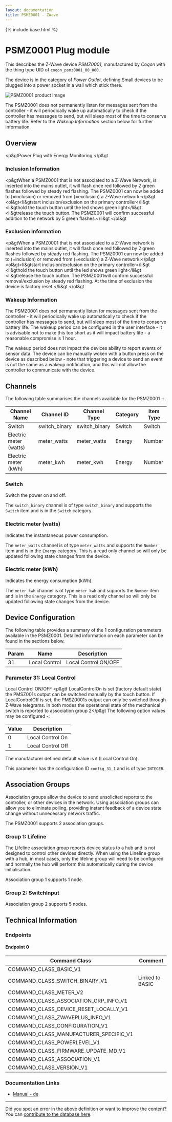 ```yaml
---
layout: documentation
title: PSMZ0001 - ZWave
---
```


{% include base.html %}

# PSMZ0001 Plug module
This describes the Z-Wave device *PSMZ0001*, manufactured by *Coqon* with the thing type UID of ```coqon_psmz0001_00_000```.

The device is in the category of *Power Outlet*, defining Small devices to be plugged into a power socket in a wall which stick there.

![PSMZ0001 product image](https://opensmarthouse.org/zwavedatabase/427/image/)


The PSMZ0001 does not permanently listen for messages sent from the controller - it will periodically wake up automatically to check if the controller has messages to send, but will sleep most of the time to conserve battery life. Refer to the *Wakeup Information* section below for further information.

## Overview

<p&gtPower Plug with Energy Monitoring,</p&gt

### Inclusion Information

<p&gtWhen a PSMZ0001 that is not associated to a Z-Wave Network, is inserted into the mains outlet, it will flash once red followed by 2 green flashes followed by steady red flashing. The PSMZ0001 can now be added to (=inclusion) or removed from (=exclusion) a Z-Wave network:</p&gt <ol&gt<li&gtstart inclusion/exclusion on the primary controller</li&gt <li&gthold the touch button until the led shows green light</li&gt <li&gtrelease the touch button. The PSMZ0001 will confirm successful addition to the network by 5 green flashes.</li&gt </ol&gt

### Exclusion Information

<p&gtWhen a PSMZ0001 that is not associated to a Z-Wave network is inserted into the mains outlet, it will flash once red followed by 2 green flashes followed by steady red flashing. The PSMZ0001 can now be added to (=inclusion) or removed from (=exclusion) a Z-Wave network:</p&gt <ol&gt<li&gtstart inclusion/exclusion on the primary controller</li&gt <li&gthold the touch button until the led shows green light</li&gt <li&gtrelease the touch button. The PSMZ0001will confirm successful removal/exclusion by steady red flashing. At the time of exclusion the device is factory reset.</li&gt </ol&gt

### Wakeup Information

The PSMZ0001 does not permanently listen for messages sent from the controller - it will periodically wake up automatically to check if the controller has messages to send, but will sleep most of the time to conserve battery life. The wakeup period can be configured in the user interface - it is advisable not to make this too short as it will impact battery life - a reasonable compromise is 1 hour.

The wakeup period does not impact the devices ability to report events or sensor data. The device can be manually woken with a button press on the device as described below - note that triggering a device to send an event is not the same as a wakeup notification, and this will not allow the controller to communicate with the device.

## Channels

The following table summarises the channels available for the PSMZ0001 -:

| Channel Name | Channel ID | Channel Type | Category | Item Type |
|--------------|------------|--------------|----------|-----------|
| Switch | switch_binary | switch_binary | Switch | Switch | 
| Electric meter (watts) | meter_watts | meter_watts | Energy | Number | 
| Electric meter (kWh) | meter_kwh | meter_kwh | Energy | Number | 

### Switch
Switch the power on and off.

The ```switch_binary``` channel is of type ```switch_binary``` and supports the ```Switch``` item and is in the ```Switch``` category.

### Electric meter (watts)
Indicates the instantaneous power consumption.

The ```meter_watts``` channel is of type ```meter_watts``` and supports the ```Number``` item and is in the ```Energy``` category. This is a read only channel so will only be updated following state changes from the device.

### Electric meter (kWh)
Indicates the energy consumption (kWh).

The ```meter_kwh``` channel is of type ```meter_kwh``` and supports the ```Number``` item and is in the ```Energy``` category. This is a read only channel so will only be updated following state changes from the device.



## Device Configuration

The following table provides a summary of the 1 configuration parameters available in the PSMZ0001.
Detailed information on each parameter can be found in the sections below.

| Param | Name  | Description |
|-------|-------|-------------|
| 31 | Local Control | Local Control ON/OFF |

### Parameter 31: Local Control

Local Control ON/OFF
<p&gtf LocalControlOn is set (factory default state) the PMSZ001s output can be switched manually by the touch button. If LocalControlOff is set, the PMSZ0001s output can only be switched through Z-Wave telegrams. In both modes the operational state of the mechanical switch is reported to association group 2</p&gt
The following option values may be configured -:

| Value  | Description |
|--------|-------------|
| 0 | Local Control On |
| 1 | Local Control Off |

The manufacturer defined default value is ```0``` (Local Control On).

This parameter has the configuration ID ```config_31_1``` and is of type ```INTEGER```.


## Association Groups

Association groups allow the device to send unsolicited reports to the controller, or other devices in the network. Using association groups can allow you to eliminate polling, providing instant feedback of a device state change without unnecessary network traffic.

The PSMZ0001 supports 2 association groups.

### Group 1: Lifeline

The Lifeline association group reports device status to a hub and is not designed to control other devices directly. When using the Lineline group with a hub, in most cases, only the lifeline group will need to be configured and normally the hub will perform this automatically during the device initialisation.

Association group 1 supports 1 node.

### Group 2: SwitchInput


Association group 2 supports 5 nodes.

## Technical Information

### Endpoints

#### Endpoint 0

| Command Class | Comment |
|---------------|---------|
| COMMAND_CLASS_BASIC_V1| |
| COMMAND_CLASS_SWITCH_BINARY_V1| Linked to BASIC|
| COMMAND_CLASS_METER_V2| |
| COMMAND_CLASS_ASSOCIATION_GRP_INFO_V1| |
| COMMAND_CLASS_DEVICE_RESET_LOCALLY_V1| |
| COMMAND_CLASS_ZWAVEPLUS_INFO_V1| |
| COMMAND_CLASS_CONFIGURATION_V1| |
| COMMAND_CLASS_MANUFACTURER_SPECIFIC_V1| |
| COMMAND_CLASS_POWERLEVEL_V1| |
| COMMAND_CLASS_FIRMWARE_UPDATE_MD_V1| |
| COMMAND_CLASS_ASSOCIATION_V1| |
| COMMAND_CLASS_VERSION_V1| |

### Documentation Links

* [Manual - de](https://opensmarthouse.org/zwavedatabase/427/PSMZ0001-V07-RC3.pdf)

---

Did you spot an error in the above definition or want to improve the content?
You can [contribute to the database here](https://opensmarthouse.org/zwavedatabase/427).
